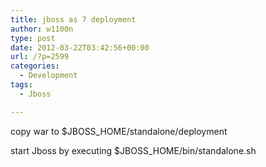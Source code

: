 ```yaml
---
title: jboss as 7 deployment
author: w1100n
type: post
date: 2012-03-22T03:42:56+00:00
url: /?p=2599
categories:
  - Development
tags:
  - Jboss

---
```

copy war to $JBOSS_HOME/standalone/deployment

start Jboss by executing $JBOSS_HOME/bin/standalone.sh